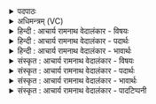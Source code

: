 <details><summary>पदपाठः</summary>

त्वा꣢म्। इत्। हि। ह꣡वा꣢꣯महे। सा꣣तौ꣢। वा꣡ज꣢꣯स्य। का꣣र꣡वः꣢। त्वाम्। वृ꣣त्रे꣡षु꣢। इ꣣न्द्र। स꣡त्प꣢꣯तिम्। सत्। प꣣तिम्। न꣡रः꣢꣯। त्वाम्। का꣡ष्ठा꣢꣯सु। अ꣡र्व꣢꣯तः। ८०९।
</details>

<details><summary>अधिमन्त्रम् (VC)</summary>

- इन्द्रः
- शंयुर्बार्हस्पत्यः
- प्रगाथः(विषमा बृहती, समा सतोबृहती)
- मध्यमः
</details>

<details><summary>हिन्दी : आचार्य रामनाथ वेदालंकार - विषयः</summary>

प्रथम ऋचा पूर्वार्चिक में २३४ क्रमाङ्क पर परमेश्वर और राजा के पक्ष में व्याख्यात हुई थी। यहाँ परमात्मा और जीवात्मा का आह्वान है।
</details>

<details><summary>हिन्दी : आचार्य रामनाथ वेदालंकार - पदार्थः</summary>

पदार्थान्वयभाषाः -  हे (इन्द्र) परमात्मन् वा जीवात्मन् ! (कारवः) कर्मशूर हम (वाजस्य) संग्राम की (सातौ) प्राप्ति होने पर (त्वाम् इत् हि) तुझे ही (हवामहे) पुकारते या उद्बोधन देते हैं। (वृत्रेषु) शत्रुओं वा विघ्नों के उमड़ने पर (सत्पतिम्) सज्जनों के पालनकर्ता (त्वाम्) तुझे ही पुकारते या उद्बोधन देते हैं। (नरः) सभी मनुष्य (काष्ठासु) दिशाओं में (अर्वतः) हिंसक शत्रु से रक्षार्थ (त्वाम्) तुझे ही पुकारते या उद्बोधन देते हैं ॥१॥
</details>

<details><summary>हिन्दी : आचार्य रामनाथ वेदालंकार - भावार्थः</summary>

भावार्थभाषाः -  परमात्मा की कृपा से और आत्मोद्बोधन से सभी विघ्न और सभी शत्रु क्षण भर में पराजित किये जा सकते हैं ॥१॥
</details>

<details><summary>संस्कृत : आचार्य रामनाथ वेदालंकार - विषयः</summary>

तत्र प्रथमा ऋक् पूर्वार्चिके २३४ क्रमाङ्के परमेश्वरनृपत्योः पक्षे व्याख्याता। अत्र परमात्मा जीवात्मा चाहूयते।
</details>

<details><summary>संस्कृत : आचार्य रामनाथ वेदालंकार - पदार्थः</summary>

पदार्थान्वयभाषाः -  हे (इन्द्र) परमात्मन् जीवात्मन् वा ! कर्मशूराः वयम् (वाजस्य) संग्रामस्य (सातौ) प्राप्तौ (त्वाम् इत् हि) त्वामेव खलु (हवामहे) आह्वयामः उद्बोधयामो वा। (वृत्रेषु) शत्रुषु विघ्नेषु वा उपद्रुतेषु (सत्पतिम्) सतां पालकम् (त्वाम्) त्वामेव हवामहे आह्वयामः उद्बोधयामो वा। (नरः) सर्वेऽपि मनुष्याः (काष्ठासु) दिक्षु (अर्वतः) हिंसकात् शत्रोः त्रातुम् इति शेषः।[अर्व हिंसायाम्,भ्वादिः।] (त्वाम्) त्वामेव हवन्ते आह्वयन्ति उद्बोधयन्ति वा ॥१॥२
</details>

<details><summary>संस्कृत : आचार्य रामनाथ वेदालंकार - भावार्थः</summary>

भावार्थभाषाः -  परमात्मनः कृपयाऽऽत्मोद्बोधनेन च सर्वेऽपि विघ्नाः सर्वेऽपि च शत्रवः क्षणेन पराजेतुं शक्यन्ते ॥१॥
</details>

<details><summary>संस्कृत : आचार्य रामनाथ वेदालंकार - पादटिप्पनी</summary>

टिप्पणी:   १. ऋ० ६।४६।१, अथ० २०।९८।१, उभयत्र ‘सा॒ ता’ इति पाठः। य० २७।३७। साम० २३४। ऋषिः भरद्वाजः बार्हस्पत्यः। २. दयानन्दर्षिर्मन्त्रमिमम् ऋग्भाष्ये शिल्पविद्याविषयं यजुर्भाष्ये च राजधर्मविषयमधिकृत्य व्याख्यातवान्।
</details>